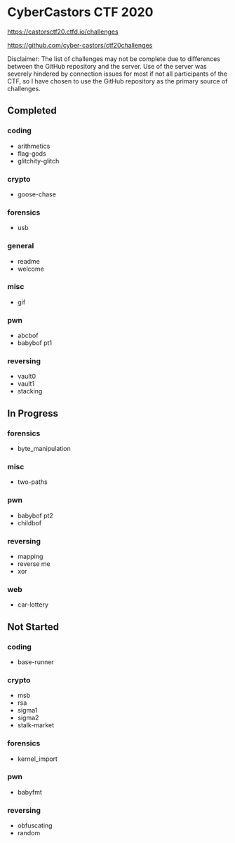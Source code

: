 # CyberCastors CTF 2020

https://castorsctf20.ctfd.io/challenges

https://github.com/cyber-castors/ctf20challenges

Disclaimer:
The list of challenges may not be complete due to differences between the GitHub repository and the server.
Use of the server was severely hindered by connection issues for most if not all participants of the CTF, so I have chosen to use the GitHub repository as the primary source of challenges.

## Completed

### coding

 - arithmetics
 - flag-gods
 - glitchity-glitch

### crypto

 - goose-chase

### forensics

 - usb

### general

 - readme
 - welcome

### misc

 - gif

### pwn

 - abcbof
 - babybof pt1

### reversing

 - vault0
 - vault1
 - stacking

## In Progress

### forensics

 - byte_manipulation

### misc

 - two-paths

### pwn

 - babybof pt2
 - childbof

### reversing

 - mapping
 - reverse me
 - xor

### web

 - car-lottery

## Not Started

### coding

 - base-runner

### crypto

 - msb
 - rsa
 - sigma1
 - sigma2
 - stalk-market

### forensics

 - kernel_import

### pwn

 - babyfmt

### reversing

 - obfuscating
 - random

